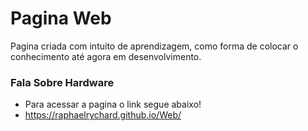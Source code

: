 # Pagina Web
Pagina criada com intuito de aprendizagem, como forma de colocar o conhecimento até agora em desenvolvimento.

### Fala Sobre Hardware
- Para acessar a pagina o link segue abaixo!
- https://raphaelrychard.github.io/Web/
